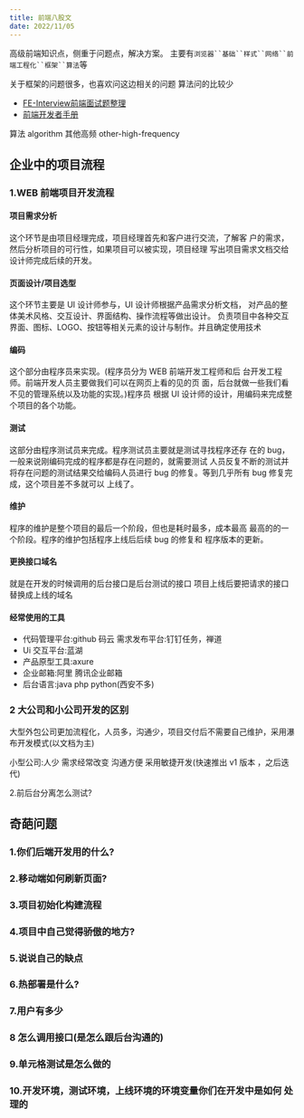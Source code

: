 ```yaml
---
title: 前端八股文
date: 2022/11/05
---
```


高级前端知识点，侧重于问题点，解决方案。
主要有`浏览器``基础``样式``网络``前端工程化``框架``算法`等

关于框架的问题很多，也喜欢问这边相关的问题
算法问的比较少





- [FE-Interview前端面试题整理](http://demo.iboomer.cn/FE-Interview-Questions/)
- [前端开发者手册](https://dwqs.gitbooks.io/frontenddevhandbook/content/)



算法 algorithm
其他高频 other-high-frequency


## 企业中的项目流程
### 1.WEB 前端项目开发流程

#### 项目需求分析
这个环节是由项目经理完成，项目经理首先和客户进行交流，了解客 户的需求，然后分析项目的可行性，如果项目可以被实现，项目经理 写出项目需求文档交给设计师完成后续的开发。

#### 页面设计/项目选型
这个环节主要是 UI 设计师参与，UI 设计师根据产品需求分析文档， 对产品的整体美术风格、交互设计、界面结构、操作流程等做出设计。 负责项目中各种交互界面、图标、LOGO、按钮等相关元素的设计与制作。并且确定使用技术

#### 编码
这个部分由程序员来实现。(程序员分为 WEB 前端开发工程师和后 台开发工程师。前端开发人员主要做我们可以在网页上看的见的页 面，后台就做一些我们看不见的管理系统以及功能的实现。)程序员 根据 UI 设计师的设计，用编码来完成整个项目的各个功能。

#### 测试
这部分由程序测试员来完成。程序测试员主要就是测试寻找程序还存 在的 bug，一般来说刚编码完成的程序都是存在问题的，就需要测试 人员反复不断的测试并将存在问题的测试结果交给编码人员进行 bug 的修复。等到几乎所有 bug 修复完成，这个项目差不多就可以 上线了。

#### 维护
程序的维护是整个项目的最后一个阶段，但也是耗时最多，成本最高 最高的的一个阶段。程序的维护包括程序上线后后续 bug 的修复和 程序版本的更新。

#### 更换接口域名
就是在开发的时候调用的后台接口是后台测试的接口 项目上线后要把请求的接口替换成上线的域名

#### 经常使用的工具
- 代码管理平台:github 码云 需求发布平台:钉钉任务，禅道
- Ui 交互平台:蓝湖
- 产品原型工具:axure
- 企业邮箱:阿里 腾讯企业邮箱 
- 后台语言:java php python(西安不多)

### 2 大公司和小公司开发的区别 
大型外包公司更加流程化，人员多，沟通少，项目交付后不需要自己维护，采用瀑布开发模式(以文档为主)

小型公司:人少 需求经常改变 沟通方便 采用敏捷开发(快速推出 v1 版本 ，之后迭代)

2.前后台分离怎么测试?


## 奇葩问题
### 1.你们后端开发用的什么? 
### 2.移动端如何刷新页面? 
### 3.项目初始化构建流程 
### 4.项目中自己觉得骄傲的地方? 
### 5.说说自己的缺点 
### 6.热部署是什么? 
### 7.用户有多少
### 8 怎么调用接口(是怎么跟后台沟通的) 
### 9.单元格测试是怎么做的
### 10.开发环境，测试环境，上线环境的环境变量你们在开发中是如何 处理的

